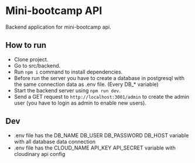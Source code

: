 # Mini-bootcamp API

Backend application for mini-bootcamp api.

## How to run

* Clone project.
* Go to src/backend.
* Run `npm i` command to install dependencies.
* Before run the server you have to create a database in postgresql with the same connection data as .env file. (Every DB_* variable)
* Start the backend server using `npm run dev`.
* Send a GET request to `http://localhost:3001/admin` to create the admin user (you have to login as admin to enable new users).

## Dev

* .env file has the DB_NAME DB_USER DB_PASSWORD DB_HOST variable with all database data connection
* .env file has the CLOUD_NAME API_KEY API_SECRET variable with cloudinary api config
